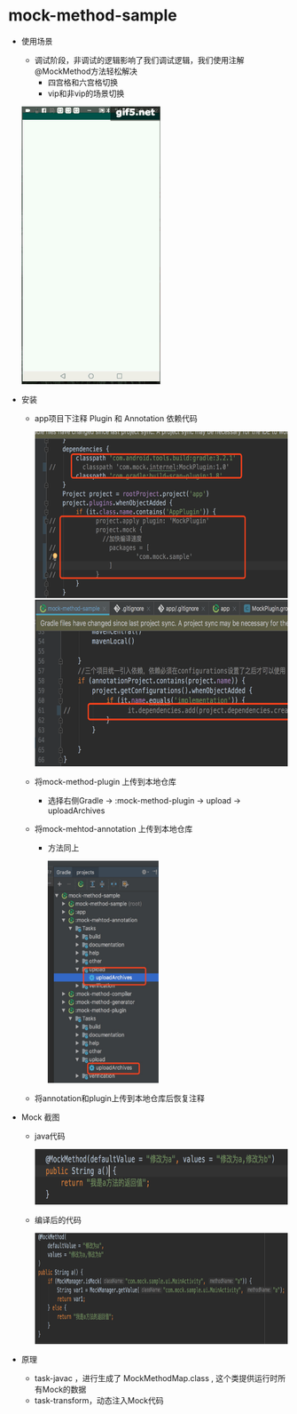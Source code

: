 # mock-method-sample
* 使用场景
    * 调试阶段，非调试的逻辑影响了我们调试逻辑，我们使用注解@MockMethod方法轻松解决
        * 四宫格和六宫格切换
        * vip和非vip的场景切换

    ![demo](screenshot/ic_screen_demo.gif)

* 安装
    * app项目下注释 Plugin 和 Annotation 依赖代码

        <img src="screenshot/ic_mock_plugin.png" width="500" height="300" alt="avatar" />

        <img src="screenshot/ic_mock_annotation.png" width="500" height="300" alt="avatar" />

    * 将mock-method-plugin 上传到本地仓库
        * 选择右侧Gradle -> :mock-method-plugin -> upload -> uploadArchives
    * 将mock-mehtod-annotation 上传到本地仓库
        * 方法同上

            <img src="screenshot/ic_upload_jar.jpeg" width="200" height="400" alt="avatar" />

    * 将annotation和plugin上传到本地仓库后恢复注释

* Mock 截图
    * java代码

        <img src="screenshot/ic_mock_source.png" width="500" height="100" alt="avatar" />

    * 编译后的代码

        <img src="screenshot/ic_mock_class.png" width="800" height="200" alt="avatar" />

* 原理
    * task-javac  ，进行生成了  MockMethodMap.class , 这个类提供运行时所有Mock的数据
    * task-transform，动态注入Mock代码